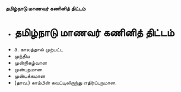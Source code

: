**தமிழ்நாடு மாணவர் கணினித் திட்டம்**
- # தமிழ்நாடு மாணவர் கணினித் திட்டம்
- a. காலத்தால் முற்பட்ட
- முந்திய
- முன்நிகழ்வான
- முன்புறமான
- முன்பக்கமான
- (தாவ.) காம்பின் கவட்டிலிருந்து எதிர்ப்புறமான.


